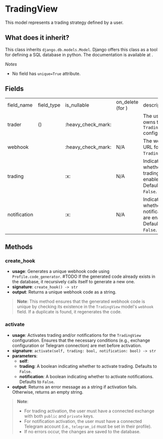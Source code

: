 # TradingView

This model represents a trading strategy defined by a user.

## What does it inherit?

This class inherits `django.db.models.Model`. Django offers this class as a tool for defining a SQL database in python.
The documentation is available at <include from="third-party-libraries-links.topic" element-id="django.db.models"></include>.

*Notes*
- No field has `unique=True` attribute.

## Fields

<table>
    <tr>
        <td>field_name</td>
        <td>field_type</td>
        <td>is_nullable</td>
        <td>on_delete (for <include from="third-party-libraries-links.topic" element-id="django-models.foreign-key"/>)</td>
        <td>description</td>
    </tr>
    <tr>
        <td>trader</td>
        <td><include from="third-party-libraries-links.topic" element-id="django-models.foreign-key"/> (<include from="third-party-libraries-links.topic" element-id="django-models.user">)</td>
        <td>:heavy_check_mark:</td>
        <td><include from="third-party-libraries-links.topic" element-id="django-models.cascade"/></td>
        <td>The user who owns the <code>TradingView</code> configuration.</td>
    </tr>
    <tr>
        <td>webhook</td>
        <td><include from="third-party-libraries-links.topic" element-id="django-models.char-field"/></td>
        <td>:heavy_check_mark:</td>
        <td>N/A</td>
        <td>The webhook URL for <code>TradingView</code>.</td>
    </tr>
    <tr>
        <td>trading</td>
        <td><include from="third-party-libraries-links.topic" element-id="django-models.boolean-field"/></td>
        <td>:x:</td>
        <td>N/A</td>
        <td>Indicates whether trading is enabled. Defaults to <code>False</code>.</td>
    </tr>
    <tr>
        <td>notification</td>
        <td><include from="third-party-libraries-links.topic" element-id="django-models.boolean-field"/></td>
        <td>:x:</td>
        <td>N/A</td>
        <td>Indicates whether notifications are enabled. Defaults to <code>False</code>.</td>
    </tr>
</table>

## Methods

### create_hook  
  - **usage**: Generates a unique webhook code using `Profile.code_generator`. #TODO If the generated code already exists in the database, it recursively calls itself to generate a new one.  
  - **signature**: `create_hook() -> str`  
  - **output**: Returns a unique webhook code as a string.  
> **Note**: This method ensures that the generated webhook code is unique by checking its existence in the `TradingView` model's `webhook` field. If a duplicate is found, it regenerates the code.

### activate  
  - **usage**: Activates trading and/or notifications for the `TradingView` configuration. Ensures that the necessary conditions (e.g., exchange configuration or Telegram connection) are met before activation.  
  - **signature**: `activate(self, trading: bool, notification: bool) -> str`  
  - **parameters**:  
    + **self**: <include from="repeatable-texts.topic" element-id="python-self" />  
    + **trading**: A boolean indicating whether to activate trading. Defaults to `False`.  
    + **notification**: A boolean indicating whether to activate notifications. Defaults to `False`.  
  - **output**: Returns an error message as a string if activation fails. Otherwise, returns an empty string.  
> **Note**:  
> - For trading activation, the user must have a connected exchange with both `public` and `private` keys.  
> - For notification activation, the user must have a connected Telegram account (i.e., `telegram_id` must be set in their profile).  
> - If no errors occur, the changes are saved to the database.